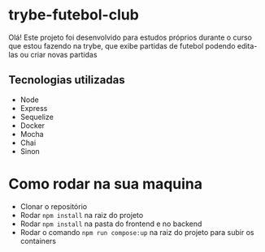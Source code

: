 # trybe-futebol-club

Olá! Este projeto foi desenvolvido para estudos próprios durante o curso que estou fazendo na trybe, que exibe partidas de futebol podendo edita-las ou criar novas partidas

## Tecnologias utilizadas

 - Node
 - Express
 - Sequelize
 - Docker
 - Mocha
 - Chai
 - Sinon

# Como rodar na sua maquina

 - Clonar o repositório
 - Rodar `npm install` na raiz do projeto
 - Rodar `npm install` na pasta do frontend e no backend
 - Rodar o comando `npm run compose:up` na raiz do projeto para subir os containers
